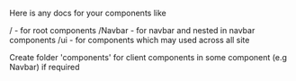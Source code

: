 Here is any docs for your components like

/ - for root components
/Navbar - for navbar and nested in navbar components
/ui - for components which may used across all site

Create folder 'components' for client components in some component (e.g Navbar) if required
